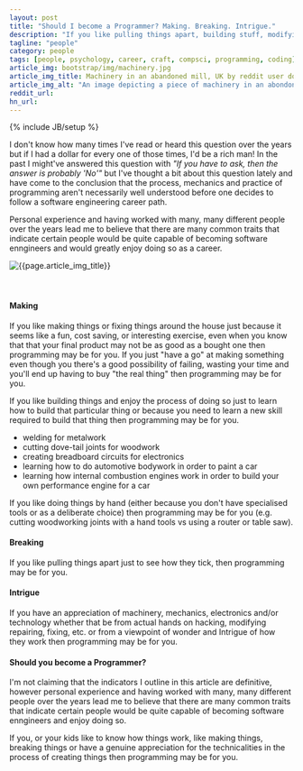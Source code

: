 ```yaml
---
layout: post
title: "Should I become a Programmer? Making. Breaking. Intrigue."
description: "If you like pulling things apart, building stuff, modifying stuff or are good with your hands, then programming might be for you"
tagline: "people"
category: people
tags: [people, psychology, career, craft, compsci, programming, coding]
article_img: bootstrap/img/machinery.jpg
article_img_title: Machinery in an abandoned mill, UK by reddit user donebythehands
article_img_alt: "An image depicting a piece of machinery in an abondoned mill from the subreddit: MachinePorn"
reddit_url:
hn_url:
---
```

{% include JB/setup %}
<div class="intro">
  <div class="intro-txt">
  <p>
    I don't know how many times I've read or heard this question over the years but if I had a dollar for every one of those times, I'd be a rich man! In the past I might've answered this question with <i>"If you have to ask, then the answer is probably 'No'"</i> but I've thought a bit about this question lately and have come to the conclusion that the process, mechanics and practice of programming aren't necessarily well understood before one decides to follow a software engineering career path.
  </p>
  <p>
    Personal experience and having worked with many, many different people over the years lead me to believe that there are many common traits that indicate certain people would be quite capable of becoming software enngineers and would greatly enjoy doing so as a career.
  </p>
  </div>
<div class="intro-img-border">
<div class="intro-img-bevel">
<div class="intro-img">
<img class="article-image" alt="{{page.article_img_title}}" title="{{page.article_img_title}}" src="{{ASSET_PATH}}/{{page.article_img}}"/>
</div>
</div>
</div>
</div>
<br/>
<br/>


#### Making
If you like making things or fixing things around the house just because it seems like a fun, cost saving, or interesting exercise, even when you know that that your final product may not be as good as a bought one then programming may be for you. If you just "have a go" at making something even though you there's a good possibility of failing, wasting your time and you'll end up having to buy "the real thing" then programming may be for you.


If you like building things and enjoy the process of doing so just to learn how to build that particular thing or because you need to learn a new skill required to build that thing then programming may be for you.

 * welding for metalwork
 * cutting dove-tail joints for woodwork
 * creating breadboard circuits for electronics
 * learning how to do automotive bodywork in order to paint a car
 * learning how internal combustion engines work in order to build your own performance engine for a car

 
If you like doing things by hand (either because you don't have specialised tools or as a deliberate choice) then programming may be for you (e.g. cutting woodworking joints with a hand tools vs using a router or table saw).
 

#### Breaking
If you like pulling things apart just to see how they tick, then programming may be for you. 


#### Intrigue 
If you have an appreciation of machinery, mechanics, electronics and/or technology whether that be from actual hands on hacking, modifying repairing, fixing, etc. or from a viewpoint of wonder and Intrigue of how they work then programming may be for you. 



#### Should you become a Programmer?

I'm not claiming that the indicators I outline in this article are definitive, however personal experience and having worked with many, many different people over the years lead me to believe that there are many common traits that indicate certain people would be quite capable of becoming software enngineers and enjoy doing so.

If you, or your kids like to know how things work, like making things, breaking things or have a genuine appreciation for the technicalities in the process of creating things then programming may be for you.